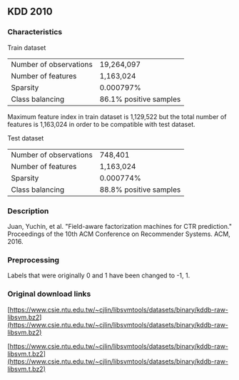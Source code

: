 ## KDD 2010

### Characteristics

Train dataset
<table>
    <tr> <td>Number of observations</td> <td>19,264,097</td> </tr>
    <tr> <td>Number of features</td> <td>1,163,024</td> </tr>
    <tr> <td>Sparsity</td> <td>0.000797%</td> </tr>
    <tr> <td>Class balancing</td> <td>86.1% positive samples</td> </tr>
</table>

Maximum feature index in train dataset is 1,129,522 but the total number 
of features is 1,163,024 in order to be compatible with test dataset.


Test dataset
<table>
    <tr> <td>Number of observations</td> <td>748,401</td> </tr>
    <tr> <td>Number of features</td> <td>1,163,024</td> </tr>
    <tr> <td>Sparsity</td> <td>0.000774%</td> </tr>
    <tr> <td>Class balancing</td> <td>88.8% positive samples</td> </tr>
</table>

### Description
Juan, Yuchin, et al. "Field-aware factorization machines for CTR prediction." 
Proceedings of the 10th ACM Conference on Recommender Systems. ACM, 2016.

### Preprocessing
Labels that were originally 0 and 1 have been changed to -1, 1. 


### Original download links
[https://www.csie.ntu.edu.tw/~cjlin/libsvmtools/datasets/binary/kddb-raw-libsvm.bz2](https://www.csie.ntu.edu.tw/~cjlin/libsvmtools/datasets/binary/kddb-raw-libsvm.bz2)

[https://www.csie.ntu.edu.tw/~cjlin/libsvmtools/datasets/binary/kddb-raw-libsvm.t.bz2](https://www.csie.ntu.edu.tw/~cjlin/libsvmtools/datasets/binary/kddb-raw-libsvm.t.bz2)